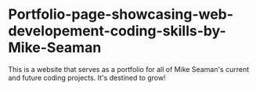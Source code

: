 # Portfolio-page-showcasing-web-developement-coding-skills-by-Mike-Seaman
This is a website that serves as a portfolio for all of Mike Seaman's current and future coding projects.  It's destined to grow! 
